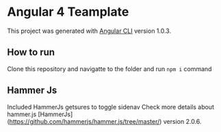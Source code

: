 # Angular 4 Teamplate

This project was generated with [Angular CLI](https://github.com/angular/angular-cli) version 1.0.3.

## How to run
Clone this repository and navigatte to the folder and run `npm i` command

## Hammer Js 
Included HammerJs getsures to toggle sidenav 
Check more details about hammer.js [HammerJs]
(https://github.com/hammerjs/hammer.js/tree/master/) version 2.0.6.




